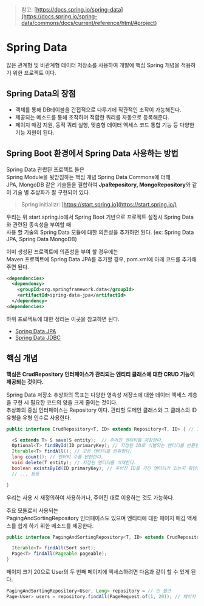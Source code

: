 > 참고: [https://docs.spring.io/spring-data](https://docs.spring.io/spring-data/commons/docs/current/reference/html/#project)
# Spring Data

많은 관계형 및 비관계형 데이터 저장소를 사용하여 개발에 핵심 Spring 개념을 적용하기 위한 프로젝트 이다.

## Spring Data의 장점

+ 객체를 통해 DB테이블을 간접적으로 다루기에 직관적인 조작이 가능해진다. 
+ 제공되는 메소드를 통해 조작하며 적합한 쿼리를 자동으로 등록해준다.
+ 페이지 매김 지원, 동적 쿼리 실행, 맞춤형 데이터 액세스 코드 통합 기능 등 다양한 기능 지원이 된다.

## Spring Boot 환경에서 Spring Data 사용하는 방법

Spring Data 관련된 프로젝트 들은 <br>
Spring Module을 뒷받침하는 핵심 개념 Spring Data Commons에 더해 <br>
JPA, MongoDB 같은 기술들을 결합하여 **JpaRepository, MongoRepository**와 같이 기술 별 추상화가 잘 구현되어 있다. <br>

> Spring initializr: [https://start.spring.io](https://start.spring.io/)  

우리는 위 start.spring.io에서 Spring Boot 기반으로 프로젝트 설정시 Spring Data와 관련된 종속성을 부여할 때 <br>
사용 할 기술의 Spring Data 모듈에 대한 의존성을 추가하면 된다. (ex: Spring Data JPA, Spring Data MongoDB) <br>

이미 생성된 프로젝트에 의존성을 부여 할 경우에는 <br>
Maven 프로젝트에 Spring Data JPA를 추가할 경우, pom.xml에 아래 코드를 추가해주면 된다.

```xml
<dependencies>
  <dependency>
    <groupId>org.springframework.data</groupId>
    <artifactId>spring-data-jpa</artifactId>
  </dependency>
<dependencies>
```

하위 프로젝트에 대한 정리는 이곳을 참고하면 된다. 

+ [Spring Data JPA](springData/springDataJPA.md)
+ [Spring Data JDBC](springData/springDataJDBC.md)

## 핵심 개념

**핵심은 CrudRepository 인터페이스가 관리되는 엔티티 클래스에 대한 CRUD 기능이 제공되는 것이다.** <br>

Spring Data 저장소 추상화의 목표는 다양한 영속성 저장소에 대한 데이터 액세스 계층을 구현 시 필요한 코드의 양을 크게 줄이는 것이다. <br>
추상화의 중심 인터페이스는 Repository 이다. 관리할 도메인 클래스와 그 클래스의 ID 유형을 유형 인수로 사용한다.

```java
public interface CrudRepository<T, ID> extends Repository<T, ID> { // ID는 타입으로 많이 쓴다. (ex Long)

  <S extends T> S save(S entity);  // 주어진 엔티티를 저장한다.   
  Optional<T> findById(ID primaryKey); // 지정된 ID로 식별되는 엔터티를 반환한다.
  Iterable<T> findAll(); // 모든 엔터티를 반환한다.              
  long count(); // 엔터티 수를 반환한다.                       
  void delete(T entity); // 지정된 엔터티를 삭제한다.              
  boolean existsById(ID primaryKey); // 주어진 ID를 가진 엔터티가 있는지 확인한다.
  // ... 등등

}
```

우리는 사용 시 재정의하여 사용하거나, 주어진 대로 이용하는 것도 가능하다. <br>

주요 모듈로서 사용되는 <br>
PagingAndSortingRepository 인터페이스도 있으며 엔티티에 대한 페이지 매김 액세스를 쉽게 하기 위한 메소드를 제공한다.

```java
public interface PagingAndSortingRepository<T, ID> extends CrudRepository<T, ID> {

  Iterable<T> findAll(Sort sort);
  Page<T> findAll(Pageable pageable);
}
```

페이지 크기 20으로 User의 두 번째 페이지에 액세스하려면 다음과 같이 할 수 있게 된다.

```java
PagingAndSortingRepository<User, Long> repository = // 빈 접근
Page<User> users = repository.findAll(PageRequest.of(1, 20)); // 페이지 시작은 0 부터
```

